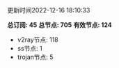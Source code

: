 更新时间2022-12-16 18:10:33

**总订阅: 45**
**总节点: 705**
**有效节点: 124**
- v2ray节点: 118
- ss节点: 1
- trojan节点: 5
